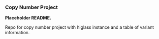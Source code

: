 ### Copy Number Project

**Placeholder README.** 

Repo for copy number project with higlass instance and a table of variant information. 

